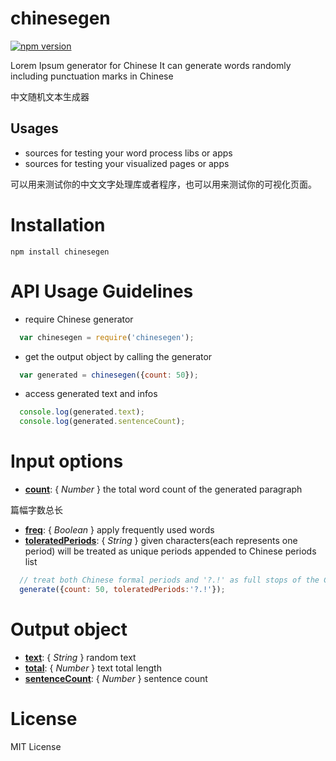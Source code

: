# chinesegen
[![npm version](https://badge.fury.io/js/chinesegen.svg)](http://badge.fury.io/js/chinesegen)

Lorem Ipsum generator for Chinese
It can generate words randomly including punctuation marks in Chinese

中文随机文本生成器

## Usages
* sources for testing your word process libs or apps
* sources for testing your visualized pages or apps

可以用来测试你的中文文字处理库或者程序，也可以用来测试你的可视化页面。

# Installation
```shell
npm install chinesegen
```

# API Usage Guidelines
- require Chinese generator
```javascript
  var chinesegen = require('chinesegen');
```

- get the output object by calling the generator
```javascript
  var generated = chinesegen({count: 50});
```

- access generated text and infos
```javascript
  console.log(generated.text);
  console.log(generated.sentenceCount);
```

# Input options
  - **<u>count</u>**: { _Number_ } the total word count of the generated paragraph 

  篇幅字数总长

  - **<u>freq</u>**: { _Boolean_ } apply frequently used words
  - **<u>toleratedPeriods</u>**: { _String_ } given characters(each represents one period) will be treated as unique periods appended to Chinese periods list
  ```javascript
    // treat both Chinese formal periods and '?.!' as full stops of the Chinese sentences
    generate({count: 50, toleratedPeriods:'?.!'});
  ```

# Output object
  - **<u>text</u>**: { _String_ } random text
  - **<u>total</u>**: { _Number_ } text total length
  - **<u>sentenceCount</u>**: { _Number_ } sentence count

# License
  MIT License
